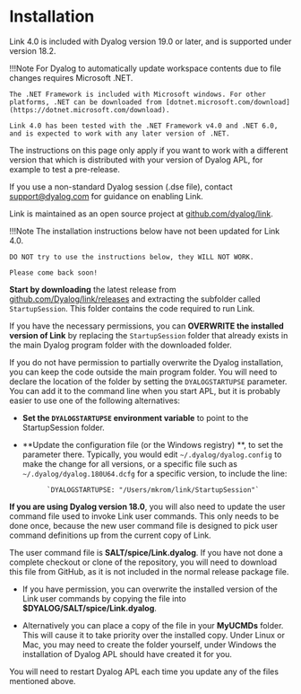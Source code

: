 # Installation

Link 4.0 is included with Dyalog version 19.0 or later, and is supported under version 18.2.

!!!Note
	For Dyalog to automatically update workspace contents due to file changes requires Microsoft .NET.
	
	The .NET Framework is included with Microsoft windows. For other platforms, .NET can be downloaded from [dotnet.microsoft.com/download](https://dotnet.microsoft.com/download).
	
	Link 4.0 has been tested with the .NET Framework v4.0 and .NET 6.0, and is expected to work with any later version of .NET.

The instructions on this page only apply if you want to work with a different version that which is distributed with your version of Dyalog APL, for example to test a pre-release.

If you use a non-standard Dyalog session (.dse file), contact support@dyalog.com for guidance on enabling Link.

Link is maintained as an open source project at [github.com/dyalog/link](https://github.com/dyalog/link).

!!!Note
    The installation instructions below have not been updated for Link 4.0.

	DO NOT try to use the instructions below, they WILL NOT WORK.

	Please come back soon!

**Start by downloading** the latest release from [github.com/Dyalog/link/releases](https://github.com/Dyalog/link/releases) and extracting the subfolder called `StartupSession`. This folder contains the code required to run Link.

If you have the necessary permissions, you can **OVERWRITE the installed version of Link** by replacing the `StartupSession` folder that already exists in the main Dyalog program folder with the downloaded folder.

If you do not have permission to partially overwrite the Dyalog installation, you can keep the code outside the main program folder. You will need to declare the location of the folder by setting the `DYALOGSTARTUPSE` parameter. You can add it to the command line when you start APL, but it is probably easier to use one of the following alternatives:

- **Set the `DYALOGSTARTUPSE` environment variable** to point to the StartupSession folder.

- **Update the configuration file (or the Windows registry) **, to set the parameter there. Typically, you would edit `~/.dyalog/dyalog.config` to make the change for all versions, or a specific file such as `~/.dyalog/dyalog.180U64.dcfg` for a specific version, to include the line:  
		
		    `DYALOGSTARTUPSE: "/Users/mkrom/link/StartupSession"`
				

**If you are using Dyalog version 18.0**, you will also need to update the user command file used to invoke Link user commands. This only needs to be done once, because the new user command file is designed to pick user command definitions up from the current copy of Link.

The user command file is **SALT/spice/Link.dyalog**. If you have not done a complete checkout or clone of the repository, you will need to download this file from GitHub, as it is not included in the normal release package file.

- If you have permission, you can overwrite the installed version of the Link user commands by copying the file into **$DYALOG/SALT/spice/Link.dyalog**.

- Alternatively you can place a copy of the file in your **MyUCMDs** folder. This will cause it to take priority over the installed copy. Under Linux or Mac, you may need to create the folder yourself, under Windows the installation of Dyalog APL should have created it for you.


You will need to restart Dyalog APL each time you update any of the files mentioned above.